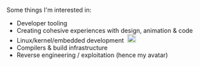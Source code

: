 Some things I'm interested in:

- Developer tooling
- Creating cohesive experiences with design, animation & code
- Linux/kernel/embedded development&nbsp; <img src="https://i.imgur.com/WggdKHV.png" width="20"></img>
- Compilers & build infrastructure
- Reverse engineering / exploitation (hence my avatar)

